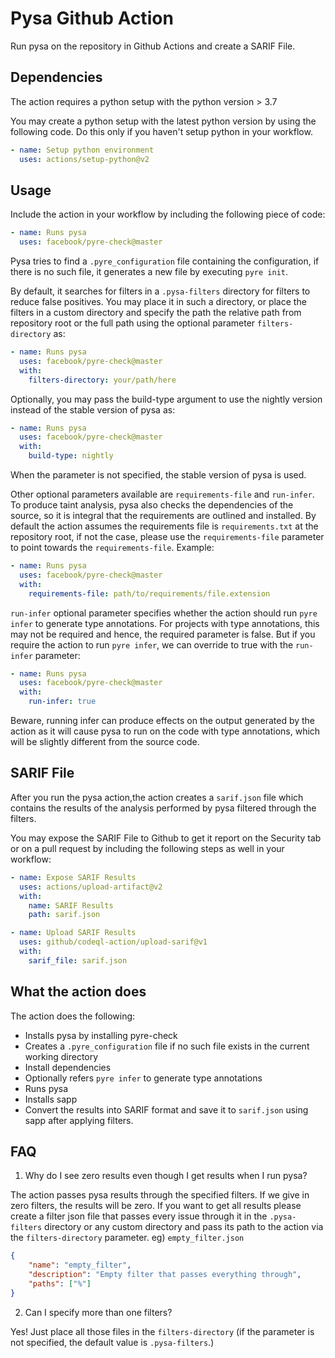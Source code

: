 # Pysa Github Action

Run pysa on the repository in Github Actions and create a SARIF File.

## Dependencies

The action requires a python setup with the python version > 3.7

You may create a python setup with the latest python version by using the
following code. Do this only if you haven't setup python in your workflow.

```yml
- name: Setup python environment
  uses: actions/setup-python@v2
```

## Usage

Include the action in your workflow by including the following piece of code:

```yml
- name: Runs pysa
  uses: facebook/pyre-check@master
```

Pysa tries to find a `.pyre_configuration` file containing the configuration,
if there is no such file, it generates a new file by executing `pyre init`.

By default, it searches for filters in a `.pysa-filters` directory for filters
to reduce false positives. You may place it in such a directory, or place the
filters in a custom directory and specify the path the relative path from
repository root or the full path using the optional parameter
`filters-directory` as:

```yml
- name: Runs pysa
  uses: facebook/pyre-check@master
  with:
    filters-directory: your/path/here
```

Optionally, you may pass the build-type argument to use the nightly version
instead of the stable version of pysa as:

```yml
- name: Runs pysa
  uses: facebook/pyre-check@master
  with:
    build-type: nightly
```

When the parameter is not specified, the stable version of pysa is used.

Other optional parameters available are `requirements-file` and `run-infer`.
To produce taint analysis, pysa also checks the dependencies of the source,
so it is integral that the requirements are outlined and installed. By
default the action assumes the requirements file is `requirements.txt` at
the repository root, if not the case, please use the `requirements-file`
parameter to point towards the `requirements-file`. Example:

```yml
- name: Runs pysa
  uses: facebook/pyre-check@master
  with:
    requirements-file: path/to/requirements/file.extension
```

`run-infer` optional parameter specifies whether the action should run
`pyre infer` to generate type annotations. For projects with type annotations,
this may not be required and hence, the required parameter is false. But if
you require the action to run `pyre infer`, we can override to true with the
`run-infer` parameter:

```yml
- name: Runs pysa
  uses: facebook/pyre-check@master
  with:
    run-infer: true
```

Beware, running infer can produce effects on the output generated by the action
as it will cause pysa to run on the code with type annotations, which will be
slightly different from the source code.


## SARIF File

After you run the pysa action,the action creates a `sarif.json` file which
contains the results of the analysis performed by pysa filtered through the
filters.

You may expose the SARIF File to Github to get it report on the Security tab or on a pull
request by including the following steps as well in your workflow:

```yml
- name: Expose SARIF Results
  uses: actions/upload-artifact@v2
  with:
    name: SARIF Results
    path: sarif.json

- name: Upload SARIF Results
  uses: github/codeql-action/upload-sarif@v1
  with:
    sarif_file: sarif.json
```

## What the action does

The action does the following:
- Installs pysa by installing pyre-check
- Creates a `.pyre_configuration` file if no such file exists in the current working directory
- Install dependencies
- Optionally refers `pyre infer` to generate type annotations
- Runs pysa
- Installs sapp
- Convert the results into SARIF format and save it to `sarif.json` using sapp after applying filters.

## FAQ

1. Why do I see zero results even though I get results when I run pysa?

The action passes pysa results through the specified filters. If we give in
zero filters, the results will be zero. If you want to get all results
please create a filter json file that passes every issue through it in the
`.pysa-filters` directory or any custom directory and pass its path to the
action via the `filters-directory` parameter.
eg) `empty_filter.json`

```json
{
    "name": "empty_filter",
    "description": "Empty filter that passes everything through",
    "paths": ["%"]
}
```

2. Can I specify more than one filters?

Yes! Just place all those files in the `filters-directory` (if the parameter
is not specified, the default value is `.pysa-filters`.)
